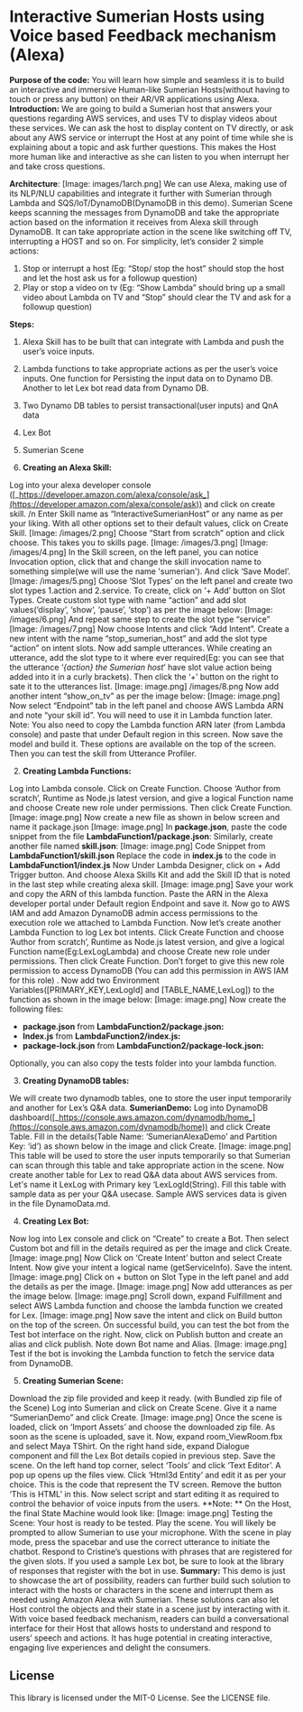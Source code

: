 # **Interactive Sumerian Hosts using Voice based Feedback mechanism (****Alexa****)**

**Purpose of the code:**
You will learn how simple and seamless it is to build an interactive and immersive Human-like Sumerian Hosts(without having to touch or press any button) on their AR/VR applications using Alexa.
**Introduction:**
We are going to build a Sumerian host that answers your questions regarding AWS services, and uses TV to display videos about these services.  We can ask the host to display content on TV directly, or ask about any AWS service or interrupt the Host at any point of time while she is explaining about a topic and ask further questions. This makes the Host more human like and interactive as she can listen to you when interrupt her and take cross questions.

**Architecture**:
[Image: images/1arch.png] 
We can use Alexa, making use of its NLP/NLU capabilities and integrate it further with Sumerian through Lambda and SQS/IoT/DynamoDB(DynamoDB in this demo).
Sumerian Scene keeps scanning the messages from DynamoDB and take the appropriate action based on the information it receives from Alexa skill through DynamoDB.
It can take appropriate action in the scene like switching off TV, interrupting a HOST and so on.
For simplicity, let’s consider 2 simple actions:

1. Stop or interrupt a host (Eg: “Stop/ stop the host” should stop the host and let the host ask us for a followup question)
2. Play or stop a video on tv (Eg: “Show Lambda” should bring up a small video about Lambda on TV and “Stop” should clear the TV and ask for a followup question)

**Steps:**

1. Alexa Skill has to be built that can integrate with Lambda and push the user’s voice inputs.
2. Lambda functions to take appropriate actions as per the user’s voice inputs. One function for Persisting the input data on to Dynamo DB. Another to let Lex bot read data from Dynamo DB.
3. Two Dynamo DB tables to persist transactional(user inputs) and QnA data
4. Lex Bot
5. Sumerian Scene


1. **Creating an Alexa Skill:**

Log into your alexa developer console ([_https://developer.amazon.com/alexa/console/ask_](https://developer.amazon.com/alexa/console/ask)) and click on create skill.
/n Enter Skill name as “InteractiveSumerianHost” or any name as per your liking.
With all other options set to their default values, click on Create Skill.
[Image: /images/2.png]
Choose “Start from scratch” option and click choose. This takes you to skills page.
[Image: /images/3.png]
[Image: /images/4.png]
In the Skill screen, on the left panel, you can notice Invocation option, click that and change the skill invocation name to something simple(we will use the name 'sumerian'). And click ‘Save Model’.
[Image: /images/5.png]
Choose ‘Slot Types’ on the left panel and create two slot types 1.action and 2.service.
To create, click on ‘+ Add’ button on Slot Types. Create custom slot type with name “action” and add slot values(‘display’, ‘show’, ‘pause’, ‘stop’) as per the image below:
[Image: /images/6.png]
And repeat same step to create the slot type “service”
[Image: /images/7.png]
Now choose Intents and click “Add Intent”.
Create a new intent with the name “stop_sumerian_host” and add the slot type “action” on intent slots.
Now add sample utterances. While creating an utterance, add the slot type to it where ever required(Eg: you can see that the utterance ‘*{action} the Sumerian host*’ have slot value action being added into it in a curly brackets).
Then click the ‘+’ button on the right to sate it to the utterances list.
[Image: image.png] /images/8.png
Now add another intent “show_on_tv” as per the image below:
[Image: image.png]
Now select “Endpoint” tab in the left panel and choose AWS Lambda ARN and note “your skill id”. You will need to use it in Lambda function later.
Note: You also need to copy the Lambda function ARN later (from Lambda console) and paste that under Default region in this screen.
Now save the model and build it. These options are available on the top of the screen. Then you can test the skill from Utterance Profiler.

2. **Creating Lambda Functions:**

Log into Lambda console. Click on Create Function. Choose ‘Author from scratch’, Runtime as Node.js latest version, and give a logical Function name and choose Create new role under permissions. Then click Create Function.
[Image: image.png]
Now create a new file as shown in below screen and name it package.json
[Image: image.png]
In **package.json**, paste the code snippet from the file **LambdaFunction1/package.json**:
Similarly, create another file named **skill.json**:
[Image: image.png]
Code Snippet from **LambdaFunction1/skill.json**
Replace the code in **index.js** to the code in **LambdaFunction1/index.js**
Now Under Lambda Designer, click on + Add Trigger button. And choose Alexa Skills Kit and add the Skill ID that is noted in the last step while creating alexa skill.
[Image: image.png]
Save your work and copy the ARN of this lambda function. Paste the ARN in the Alexa developer portal under Default region Endpoint and save it.
Now go to AWS IAM and add Amazon DynamoDB admin access permissions to the execution role we attached to Lambda Function.
Now let’s create another Lambda Function to log Lex bot intents.
Click Create Function and choose ‘Author from scratch’, Runtime as Node.js latest version, and give a logical Function name(Eg:LexLogLambda) and choose Create new role under permissions. Then click Create Function. Don’t forget to give this new role permission to access DynamoDB (You can add this permission in AWS IAM for this role) .
Now add two Environment Variables([PRIMARY_KEY,LexLogId] and [TABLE_NAME,LexLog]) to the function as shown in the image below:
[Image: image.png]
Now create the following files:

* **package.json** from **LambdaFunction2/package.json:**
* **Index.js** from **LambdaFunction2/index.js:**
* **package-lock.json** from **LambdaFunction2/package-lock.json:**

Optionally, you can also copy the tests folder into your lambda function.

3. **Creating DynamoDB tables:**

We will create two dynamodb tables, one to store the user input temporarily and another for Lex’s Q&A data.
**SumerianDemo:**
Log into DynamoDB dashboard([_https://console.aws.amazon.com/dynamodb/home_](https://console.aws.amazon.com/dynamodb/home)) and click Create Table. Fill in the details(Table Name: ‘SumerianAlexaDemo’ and Partition Key: ‘id’) as shown below in the image and click Create.
[Image: image.png]
This table will be used to store the user inputs temporarily so that Sumerian can scan through this table and take appropriate action in the scene.
Now create another table for Lex to read Q&A data about AWS services from. Let's name it LexLog with Primary key ‘LexLogId(String).
Fill this table with sample data as per your Q&A usecase. Sample AWS services data is given in the file DynamoData.md.

4. **Creating Lex Bot:**

Now log into Lex console and click on “Create” to create a Bot. Then select Custom bot and fill in the details required as per the image and click Create.
[Image: image.png]
Now Click on ‘Create Intent’ button and select Create Intent. Now give your intent a logical name (getServiceInfo). Save the intent.
[Image: image.png]
Click on + button on Slot Type in the left panel and add the details as per the image.
[Image: image.png]
Now add utterances as per the image below.
[Image: image.png]
Scroll down, expand Fulfillment and select AWS Lambda function and choose the lambda function we created for Lex.
[Image: image.png]
Now save the intent and click on Build button on the top of the screen. On successful build, you can test the bot from the Test bot interface on the right.
Now, click on Publish button and create an alias and click publish. Note down Bot name and Alias.
[Image: image.png]
Test if the bot is invoking the Lambda function to fetch the service data from DynamoDB.

5. **Creating Sumerian Scene:**

Download the zip file provided and keep it ready. (with Bundled zip file of the Scene)
Log into Sumerian and click on Create Scene. Give it a name “SumerianDemo” and click Create.
[Image: image.png]
Once the scene is loaded, click on ‘Import Assets’ and choose the downloaded zip file. As soon as the scene is uploaded, save it.
Now, expand room_ViewRoom.fbx and select Maya TShirt. On the right hand side, expand Dialogue component and fill the Lex Bot details copied in previous step. Save the scene.
On the left hand top corner, select ‘Tools’ and click ‘Text Editor’. A pop up opens up the files view. Click ‘Html3d Entity’ and edit it as per your choice. This is the code that represent the TV screen. Remove the button ‘This is HTML’ in this.
Now select script and start editing it as required to control the behavior of voice inputs from the users.
**Note: **
On the Host, the final State Machine would look like:
[Image: image.png]
Testing the Scene:
Your host is ready to be tested. Play the scene. You will likely be prompted to allow Sumerian to use your microphone. With the scene in play mode, press the spacebar and use the correct utterance to initiate the chatbot. Respond to Cristine’s questions with phrases that are registered for the given slots. If you used a sample Lex bot, be sure to look at the library of responses that register with the bot in use.
**Summary:**
This demo is just to showcase the art of possibility, readers can further build such solution to interact with the hosts or characters in the scene and interrupt them as needed using Amazon Alexa with Sumerian. These solutions can also let Host control the objects and their state in a scene just by interacting with it.
With voice based feedback mechanism, readers can build a conversational interface for their Host that allows hosts to understand and respond to users’ speech and actions. It has huge potential in creating interactive, engaging live experiences and delight the consumers.


## License

This library is licensed under the MIT-0 License. See the LICENSE file.

